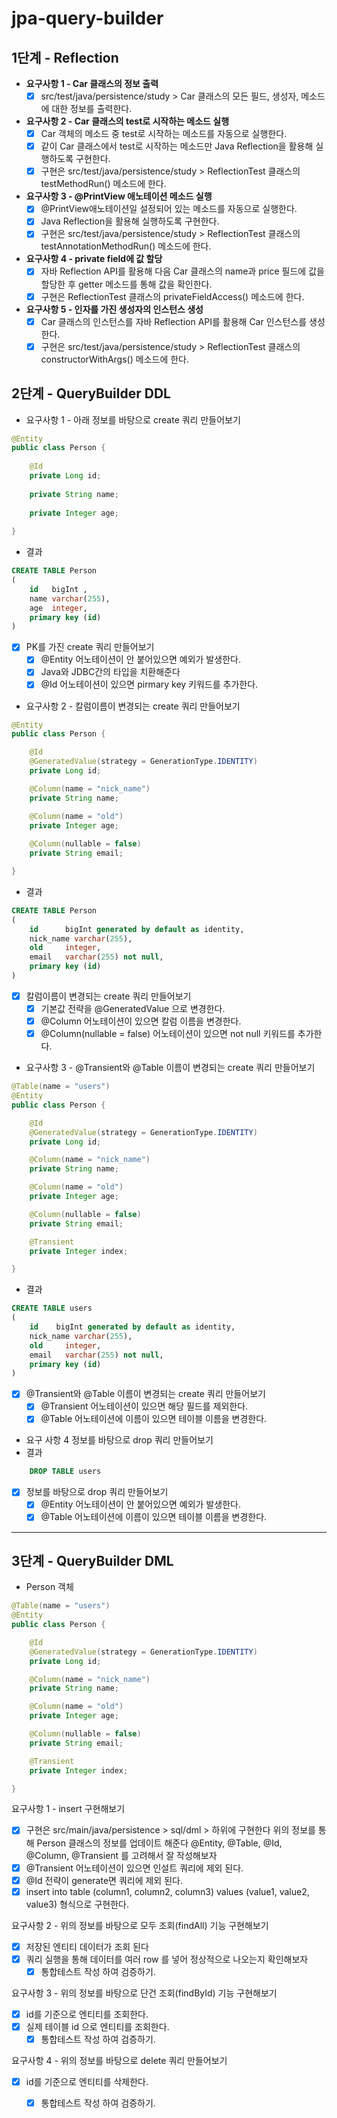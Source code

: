 # jpa-query-builder



## 1단계 - Reflection

* **요구사항 1 - Car 클래스의 정보 출력**
  - [X] src/test/java/persistence/study > Car 클래스의 모든 필드, 생성자, 메소드에 대한 정보를 출력한다.

* **요구사항 2 - Car 클래스의 test로 시작하는 메소드 실행**
  - [X] Car 객체의 메소드 중 test로 시작하는 메소드를 자동으로 실행한다. 
  - [X] 같이 Car 클래스에서 test로 시작하는 메소드만 Java Reflection을 활용해 실행하도록 구현한다.
  - [X] 구현은 src/test/java/persistence/study > ReflectionTest 클래스의 testMethodRun() 메소드에 한다.

* **요구사항 3 - @PrintView 애노테이션 메소드 실행**
  - [X] @PrintView애노테이션일 설정되어 있는 메소드를 자동으로 실행한다. 
  - [X] Java Reflection을 활용해 실행하도록 구현한다.
  - [X] 구현은 src/test/java/persistence/study > ReflectionTest 클래스의 testAnnotationMethodRun() 메소드에 한다.

* **요구사항 4 - private field에 값 할당**
  - [X] 자바 Reflection API를 활용해 다음 Car 클래스의 name과 price 필드에 값을 할당한 후 getter 메소드를 통해 값을 확인한다.
  - [X] 구현은 ReflectionTest 클래스의 privateFieldAccess() 메소드에 한다.

* **요구사항 5 - 인자를 가진 생성자의 인스턴스 생성**
  - [X] Car 클래스의 인스턴스를 자바 Reflection API를 활용해 Car 인스턴스를 생성한다.
  - [X] 구현은 src/test/java/persistence/study > ReflectionTest 클래스의 constructorWithArgs() 메소드에 한다.

## 2단계 - QueryBuilder DDL

* 요구사항 1 - 아래 정보를 바탕으로 create 쿼리 만들어보기
``` java
@Entity
public class Person {
    
    @Id
    private Long id;
    
    private String name;
    
    private Integer age;
    
}
```
* 결과
```sql
CREATE TABLE Person
(
    id   bigInt ,
    name varchar(255),
    age  integer,
    primary key (id)
)

```
- [X] PK를 가진 create 쿼리 만들어보기
  - [X] @Entity 어노테이션이 안 붙어있으면 예외가 발생한다.
  - [X] Java와 JDBC간의 타입을 치환해준다
  - [X] @Id 어노테이션이 있으면 pirmary key 키워드를 추가한다.

* 요구사항 2 - 칼럼이름이 변경되는 create 쿼리 만들어보기
```java
@Entity
public class Person {

    @Id
    @GeneratedValue(strategy = GenerationType.IDENTITY)
    private Long id;

    @Column(name = "nick_name")
    private String name;

    @Column(name = "old")
    private Integer age;
    
    @Column(nullable = false)
    private String email;

}
```
* 결과
```sql
CREATE TABLE Person
(
    id      bigInt generated by default as identity,
    nick_name varchar(255),
    old     integer,
    email   varchar(255) not null, 
    primary key (id)
)
```
- [X] 칼럼이름이 변경되는 create 쿼리 만들어보기
  - [X] 기본값 전략을 @GeneratedValue 으로 변경한다.
  - [X] @Column 어노테이션이 있으면 칼럼 이름을 변경한다.
  - [X] @Column(nullable = false) 어노테이션이 있으면 not null 키워드를 추가한다.
     
* 요구사항 3 - @Transient와 @Table 이름이 변경되는 create 쿼리 만들어보기
```java 
@Table(name = "users")
@Entity
public class Person {

    @Id
    @GeneratedValue(strategy = GenerationType.IDENTITY)
    private Long id;

    @Column(name = "nick_name")
    private String name;

    @Column(name = "old")
    private Integer age;

    @Column(nullable = false)
    private String email;

    @Transient
    private Integer index;

}
```
* 결과
```sql
CREATE TABLE users
(
    id    bigInt generated by default as identity,
    nick_name varchar(255),
    old     integer,
    email   varchar(255) not null,
    primary key (id)
)
```
- [X] @Transient와 @Table 이름이 변경되는 create 쿼리 만들어보기
  - [X] @Transient 어노테이션이 있으면 해당 필드를 제외한다.
  - [X] @Table 어노테이션에 이름이 있으면 테이블 이름을 변경한다.

* 요구 사항 4 정보를 바탕으로 drop 쿼리 만들어보기
* 결과
```sql  
    DROP TABLE users
```
- [X] 정보를 바탕으로 drop 쿼리 만들어보기
  - [X] @Entity 어노테이션이 안 붙어있으면 예외가 발생한다.
  - [X] @Table 어노테이션에 이름이 있으면 테이블 이름을 변경한다.

---

## 3단계 - QueryBuilder DML

* Person 객체 
```java 
@Table(name = "users")
@Entity
public class Person {

    @Id
    @GeneratedValue(strategy = GenerationType.IDENTITY)
    private Long id;

    @Column(name = "nick_name")
    private String name;

    @Column(name = "old")
    private Integer age;

    @Column(nullable = false)
    private String email;

    @Transient
    private Integer index;

}
```

요구사항 1 - insert 구현해보기
  - [X] 구현은 src/main/java/persistence > sql/dml > 하위에 구현한다
        위의 정보를 통해 Person 클래스의 정보를 업데이트 해준다
        @Entity, @Table, @Id, @Column, @Transient 를 고려해서 잘 작성해보자
  - [X] @Transient 어노테이션이 있으면 인설트 쿼리에 제외 된다.
  - [X] @Id 전략이 generate면 쿼리에 제외 된다.
  - [X] insert into table (column1, column2, column3) values (value1, value2, value3) 형식으로 구현한다.

요구사항 2 - 위의 정보를 바탕으로 모두 조회(findAll) 기능 구현해보기
- [X] 저장된 엔티티 데이터가 조회 된다 
- [X] 쿼리 실행을 통해 데이터를 여러 row 를 넣어 정상적으로 나오는지 확인해보자
  - [X] 통합테스트 작성 하여 검증하기.

요구사항 3 - 위의 정보를 바탕으로 단건 조회(findById) 기능 구현해보기
- [X] id를 기준으로 엔티티를 조회한다.
- [X] 실제 테이블 id 으로 엔티티를 조회한다.
  - [X] 통합테스트 작성 하여 검증하기.

요구사항 4 - 위의 정보를 바탕으로 delete 쿼리 만들어보기
- [x] id를 기준으로 엔티티를 삭제한다.
  - [x] 통합테스트 작성 하여 검증하기.
 
